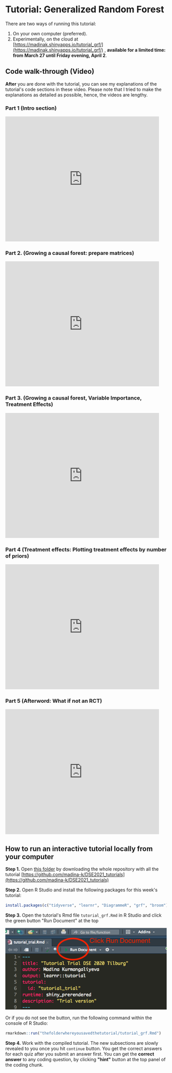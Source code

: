 # Tutorial: Generalized Random Forest

There are two ways of running this tutorial:

1. On your own computer (preferred).
2. Experimentally, on the cloud at [https://madinak.shinyapps.io/tutorial_grf/](https://madinak.shinyapps.io/tutorial_grf/) , **available for a limited time: from March 27 until Friday evening, April 2**.


## Code walk-through (Video)

**After** you are done with the tutorial, you can see my explanations of the tutorial's code sections in these video. Please note that I tried to make the explanations as detailed as possible, hence, the videos are lengthy.

### Part 1 (Intro section)

<iframe  title="Part 1" width="480" height="390" src="https://youtube.com/embed/pbEpw5YVQdY" frameborder="0" allowfullscreen></iframe>

### Part 2. (Growing a causal forest: prepare matrices)

<iframe  title="Part 2" width="480" height="390" src="https://youtube.com/embed/TvSO8jzxHKI" frameborder="0" allowfullscreen></iframe>

### Part 3. (Growing a causal forest, Variable Importance, Treatment Effects)

<iframe  title="Part 3" width="480" height="390" src="https://youtube.com/embed/9Nz52BdtTUQ" frameborder="0" allowfullscreen></iframe>

### Part 4 (Treatment effects: Plotting treatment effects by number of priors)

<iframe  title="Part 4" width="480" height="390" src="https://youtube.com/embed/RppFTwEmMhw" frameborder="0" allowfullscreen></iframe>

### Part 5 (Afterword: What if not an RCT)
<iframe  title="Part 5" width="480" height="390" src="https://youtube.com/embed/UZ39-R8d0H4" frameborder="0" allowfullscreen></iframe>


## How to run an interactive tutorial locally from your computer

**Step 1.** Open [this folder](https://github.com/madina-k/DSE2021_tutorials/tree/main/tutorial_grf) by  downloading the whole repository with all the tutorial [https://github.com/madina-k/DSE2021_tutorials](https://github.com/madina-k/DSE2021_tutorials)

**Step 2.** Open R Studio and install the following packages for this week's tutorial:

```r
install.packages(c("tidyverse", "learnr", "DiagrammeR", "grf", "broom"))
```

**Step 3.** Open the tutorial's Rmd file `tutorial_grf.Rmd` in R Studio and click the green button "Run Document" at the top


![Rundoc](images/step2.png)

Or if you do not see the button, run the following command within the console of R Studio: 

```r 
rmarkdown::run("thefolderwhereyousavedthetutorial/tutorial_grf.Rmd")

```

**Step 4.** Work with the compiled tutorial.  The  new subsections are slowly revealed to you once you hit  `continue` button. You get the correct answers for each quiz after you submit an answer first. You can get the **correct answer** to any coding question, by clicking **"hint"** button at the top panel of the coding chunk.

